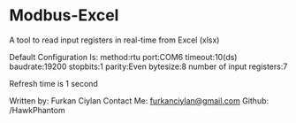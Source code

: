 # Modbus-Excel
A tool to read input registers in real-time from Excel (xlsx)

Default Configuration Is: 
  method:rtu 
  port:COM6 
  timeout:10(ds) 
  baudrate:19200 
  stopbits:1 
  parity:Even 
  bytesize:8 
  number of input registers:7
  
Refresh time is 1 second

Written by: Furkan Ciylan
Contact Me: furkanciylan@gmail.com
Github: /HawkPhantom
